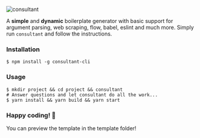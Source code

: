 ![consultant](http://i.imgur.com/phhV1uY.png)

A **simple** and **dynamic** boilerplate generator with basic support for argument parsing, web scraping, flow, babel, eslint and much more. Simply run `consultant` and follow the instructions.

### Installation

```
$ npm install -g consultant-cli
```

### Usage

```
$ mkdir project && cd project && consultant
# Answer questions and let consultant do all the work...
$ yarn install && yarn build && yarn start
```
### Happy coding! 🎉
You can preview the template in the template folder!
